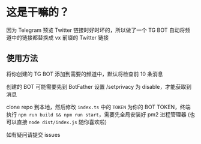# 这是干嘛的？

因为 Telegram 预览 Twitter 链接时好时坏的，所以做了一个 TG BOT 自动将频道中的链接都替换成 vx 前缀的 Twitter 链接

## 使用方法

将你创建的 TG BOT 添加到需要的频道中，默认将检查前 10 条消息

创建的 BOT 可能需要先到 BotFather 设置 /setprivacy 为 disable，才能获取到消息

clone repo 到本地，然后修改 `index.ts` 中的 `TOKEN` 为你的 BOT TOKEN，终端执行 `npm run build && npm run start`，需要先全局安装好 pm2 进程管理器 (也可以直接 `node dist/index.js` 随你喜欢啦)

如有疑问请提交 issues
